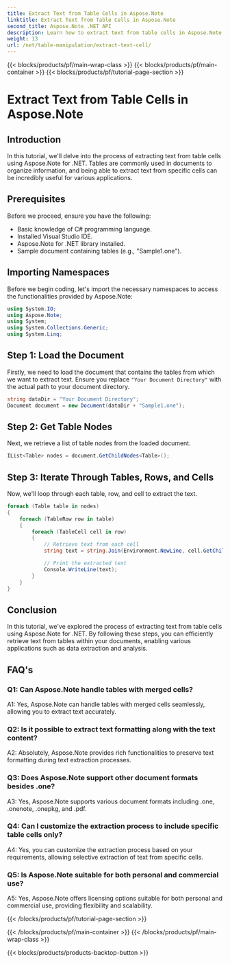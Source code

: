 ```yaml
---
title: Extract Text from Table Cells in Aspose.Note
linktitle: Extract Text from Table Cells in Aspose.Note
second_title: Aspose.Note .NET API
description: Learn how to extract text from table cells in Aspose.Note for .NET. Enhance your document processing capabilities effortlessly.
weight: 13
url: /net/table-manipulation/extract-text-cell/
---
```


{{< blocks/products/pf/main-wrap-class >}}
{{< blocks/products/pf/main-container >}}
{{< blocks/products/pf/tutorial-page-section >}}

# Extract Text from Table Cells in Aspose.Note

## Introduction

In this tutorial, we'll delve into the process of extracting text from table cells using Aspose.Note for .NET. Tables are commonly used in documents to organize information, and being able to extract text from specific cells can be incredibly useful for various applications.

## Prerequisites

Before we proceed, ensure you have the following:

- Basic knowledge of C# programming language.
- Installed Visual Studio IDE.
- Aspose.Note for .NET library installed.
- Sample document containing tables (e.g., "Sample1.one").

## Importing Namespaces

Before we begin coding, let's import the necessary namespaces to access the functionalities provided by Aspose.Note:

```csharp
using System.IO;
using Aspose.Note;
using System;
using System.Collections.Generic;
using System.Linq;
```

## Step 1: Load the Document

Firstly, we need to load the document that contains the tables from which we want to extract text. Ensure you replace `"Your Document Directory"` with the actual path to your document directory.

```csharp
string dataDir = "Your Document Directory";
Document document = new Document(dataDir + "Sample1.one");
```

## Step 2: Get Table Nodes

Next, we retrieve a list of table nodes from the loaded document.

```csharp
IList<Table> nodes = document.GetChildNodes<Table>();
```

## Step 3: Iterate Through Tables, Rows, and Cells

Now, we'll loop through each table, row, and cell to extract the text.

```csharp
foreach (Table table in nodes)
{
    foreach (TableRow row in table)
    {
        foreach (TableCell cell in row)
        {
            // Retrieve text from each cell
            string text = string.Join(Environment.NewLine, cell.GetChildNodes<RichText>().Select(e => e.Text)) + Environment.NewLine;

            // Print the extracted text
            Console.WriteLine(text);
        }
    }
}
```

## Conclusion

In this tutorial, we've explored the process of extracting text from table cells using Aspose.Note for .NET. By following these steps, you can efficiently retrieve text from tables within your documents, enabling various applications such as data extraction and analysis.

## FAQ's

### Q1: Can Aspose.Note handle tables with merged cells?

A1: Yes, Aspose.Note can handle tables with merged cells seamlessly, allowing you to extract text accurately.

### Q2: Is it possible to extract text formatting along with the text content?

A2: Absolutely, Aspose.Note provides rich functionalities to preserve text formatting during text extraction processes.

### Q3: Does Aspose.Note support other document formats besides .one?

A3: Yes, Aspose.Note supports various document formats including .one, .onenote, .onepkg, and .pdf.

### Q4: Can I customize the extraction process to include specific table cells only?

A4: Yes, you can customize the extraction process based on your requirements, allowing selective extraction of text from specific cells.

### Q5: Is Aspose.Note suitable for both personal and commercial use?

A5: Yes, Aspose.Note offers licensing options suitable for both personal and commercial use, providing flexibility and scalability.

{{< /blocks/products/pf/tutorial-page-section >}}

{{< /blocks/products/pf/main-container >}}
{{< /blocks/products/pf/main-wrap-class >}}

{{< blocks/products/products-backtop-button >}}
